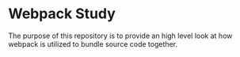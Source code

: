 # Webpack Study

The purpose of this repository is to provide an high level look at how webpack is utilized to bundle source code together.